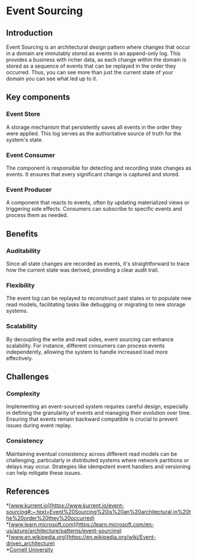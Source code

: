 # Event Sourcing

## Introduction
Event Sourcing is an architectural design pattern where changes that occur in a domain are immutably stored as events in an append-only log. This provides a business with richer data, as each change within the domain is stored as a sequence of events that can be replayed in the order they occurred. Thus, you can see more than just the current state of your domain you can see what led up to it.

## Key components 
### Event Store
A storage mechanism that persistently saves all events in the order they were applied. This log serves as the authoritative source of truth for the system's state.
### Event Consumer
The component is responsible for detecting and recording state changes as events. It ensures that every significant change is captured and stored. 
### Event Producer
A component that reacts to events, often by updating materialized views or triggering side effects. Consumers can subscribe to specific events and process them as needed.

## Benefits
### Auditability
Since all state changes are recorded as events, it's straightforward to trace how the current state was derived, providing a clear audit trail.  
### Flexibility
The event log can be replayed to reconstruct past states or to populate new read models, facilitating tasks like debugging or migrating to new storage systems. 
### Scalability
By decoupling the write and read sides, event sourcing can enhance scalability. For instance, different consumers can process events independently, allowing the system to handle increased load more effectively.

## Challenges
### Complexity 
Implementing an event-sourced system requires careful design, especially in defining the granularity of events and managing their evolution over time. Ensuring that events remain backward compatible is crucial to prevent issues during event replay. 
### Consistency
Maintaining eventual consistency across different read models can be challenging, particularly in distributed systems where network partitions or delays may occur. Strategies like idempotent event handlers and versioning can help mitigate these issues.

## References
*[www.kurrent.io](https://www.kurrent.io/event-sourcing#:~:text=Event%20Sourcing%20is%20an%20architectural,in%20the%20order%20they%20occurred)<br>
*[www.learn.microsoft.com](https://learn.microsoft.com/en-us/azure/architecture/patterns/event-sourcing)<br>
*[www.en.wikipedia.org](https://en.wikipedia.org/wiki/Event-driven_architecture)<br>
*[Cornell University](https://arxiv.org/abs/2104.01146)
